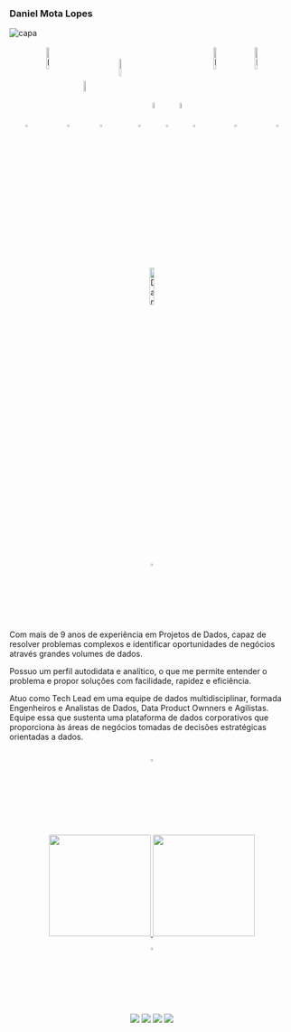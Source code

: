 ### Daniel Mota Lopes

<!--========================================================================================================================================================================-->
<!--CAPA/BACKGROUND-->
<img src="https://lh3.googleusercontent.com/pw/ABLVV86LhRtesSB4N3IwpNuHXCUk6UmVueCwMFwBWj6HW7MzqP2GydeS-wJdiwO_iPyIiYoqWJWACVKA7xD6wwXK21cXprBndCLQD7XcHT66pCw-c21cKG-ZlR7YCYkXax97HkwLN5thHjYOj-l4MOw2cvVDpQ=w2133-h541-s-no-gm?authuser=0" title="capa" alt="capa" />

<!--========================================================================================================================================================================-->
<!--STACK ICONS-->
<div style="display: inline_block; text-align: center;" align = "center"; margin: 100px;>
<br>
 <!--Blank Image-->
  <img align="center" alt="Danny-Blank" height="3%" width="3%" src="https://upload.wikimedia.org/wikipedia/commons/5/59/Empty.png"> 
  <img align="center" alt="Danny-Azure" height="10%" width="10%" src="https://upload.wikimedia.org/wikipedia/commons/thumb/a/a8/Microsoft_Azure_Logo.svg/2560px-Microsoft_Azure_Logo.svg.png">

  <!--Blank Image-->
  <img align="center" alt="Danny-Blank" height="3%" width="3%" src="https://upload.wikimedia.org/wikipedia/commons/5/59/Empty.png">
  <img align="center" alt="Danny-AWS" height="7%" width="7%" src="https://upload.wikimedia.org/wikipedia/commons/thumb/9/93/Amazon_Web_Services_Logo.svg/640px-Amazon_Web_Services_Logo.svg.png">

  <!--Blank Image-->
  <img align="center" alt="Danny-Blank" height="3%" width="3%" src="https://upload.wikimedia.org/wikipedia/commons/5/59/Empty.png">
  <img align="center" alt="Danny-DATABRICKS" height="9%" width="9%" src="https://lh3.googleusercontent.com/pw/ABLVV86-jrG7h6fTjq0nOLMaJG2Gz_wmKfis5_0jF6cjwEwaE-PTTKqCJPz-Aa7-NqNKT-dlipagBpvyoJmDMeH4wRQF_YCYPLIu78mAJE-hru2kbgxplqBz-WRRZqzFt0godrsny_4_me8xAGPzZRMkeIKJ-A=w1351-h666-s-no-gm?authuser=0">

  <!--Blank Image-->
  <img align="center" alt="Danny-Blank" height="3%" width="3%" src="https://upload.wikimedia.org/wikipedia/commons/5/59/Empty.png">
  <img align="center" alt="Danny-SQL" height= "5%" width="5%" src="https://static-00.iconduck.com/assets.00/sql-database-sql-azure-icon-1955x2048-4pmty46t.png">
  
  <!--Blank Image-->
  <img align="center" alt="Danny-Blank" height="3%" width="3%" src="https://upload.wikimedia.org/wikipedia/commons/5/59/Empty.png">
  <img align="center" alt="Danny-Python" height= "5%" width="5%" src="https://cdn.freebiesupply.com/logos/large/2x/python-5-logo-png-transparent.png">

  <!--Blank Image-->
  <img align="center" alt="Danny-Blank" height="3%" width="3%" src="https://upload.wikimedia.org/wikipedia/commons/5/59/Empty.png">
  <img align="center" alt="Danny-Spark" height="10%" width="10%" src="https://lh3.googleusercontent.com/pw/ABLVV86D5TLiefxNiUEfjGeX0fnMKqqT-iJWiFYB1wpEm5CMztglZtCP4Sn7e_9VnyJ2Phoglahig4W97tBPDjTlmz5yH_QgplJJ3dptjHXOR1Q7eyVXCKasdnlJKMzRrAhR5xmvCm_OPNF7A4Uy6j7Tv2he3g=w845-h439-s-no-gm?authuser=0">

<!--Blank Image-->
  <img align="center" alt="Danny-Blank" height="3%" width="3%" src="https://upload.wikimedia.org/wikipedia/commons/5/59/Empty.png">
  <img align="center" alt="Danny-Tableau" height="10%" width="10%" src="https://miro.medium.com/v2/resize:fit:638/1*laCIIm8DvCnO-UI-IevfHg.png">

  <!--Blank Image-->
  <img align="center" alt="Danny-Blank" height="3%" width="3%" src="https://upload.wikimedia.org/wikipedia/commons/5/59/Empty.png">
  <img align="center" alt="Danny-pbi" height="13%" width="13%" src="https://lh3.googleusercontent.com/pw/ABLVV85wLh0gkp78knEH2mIA0pmNgup99mb6wiRTe0rsUM_3Ntp4Xj1X3FE-FMPVryCP7d3Sk1WCdXkOaaycN10bWhzCo4qdzeQRbt-jzu5VSGDywCCpfx4yV_hBKBPnPdDbVqVp02QcEWWR7ULZFjySamSW8A=w2049-h535-s-no-gm?authuser=0">
</div>
<!--Blank Image-->
<div style="display: inline_block; text-align: center;" align = "center"; margin: 100px;> <br>
  <img align="center" alt="Danny-Blank" height="3%" width="3%" src="https://upload.wikimedia.org/wikipedia/commons/5/59/Empty.png"> </div>
  
<!--========================================================================================================================================================================-->
<!--TEXT--> 
</div>
<div align="left">
Com mais de 9 anos de experiência em Projetos de Dados, capaz de resolver problemas complexos e identificar oportunidades de negócios através grandes volumes de dados.
 
Possuo um perfil autodidata e analítico, o que me permite entender o problema e propor soluções com facilidade, rapidez e eficiência.

Atuo como Tech Lead em uma equipe de dados multidisciplinar, formada Engenheiros e Analistas de  Dados, Data Product Ownners e Agilistas. Equipe essa que sustenta uma plataforma de dados corporativos que proporciona às áreas de negócios tomadas de decisões estratégicas orientadas a dados.
 </div>
<!--Blank Image-->
<div style="display: inline_block; text-align: center;" align = "center"; margin: 100px;> <br>
  <img align="center" alt="Danny-Blank" height="3%" width="3%" src="https://upload.wikimedia.org/wikipedia/commons/5/59/Empty.png"> </div>
 
<!--========================================================================================================================================================================-->
<!--GITHUB STATS-->
</div style="display: inline_block; text-align: center;" align = "center"; margin: 100px;>
<br>
<div align="center">
  <a href="https://github.com/Dannylopes">

   <img height="180em" src="https://github-readme-stats.vercel.app/api?username=Dannylopes&show_icons=true&theme=gruvbox&include_all_commits=true&count_private=true"/>
  
   <img height="180em" src="https://github-readme-stats.vercel.app/api/top-langs/?username=Dannylopes&layout=compact&langs_count=7&theme=gruvbox"/>
</div>

<!--Blank Image-->
<div style="display: inline_block; text-align: center;" align = "center"; margin: 100px;> <br>
  <img align="center" alt="Danny-Blank" height="3%" width="3%" src="https://upload.wikimedia.org/wikipedia/commons/5/59/Empty.png"> </div>
  
<!--========================================================================================================================================================================-->
<!--SOCIAL MEDIA/EMAIL-->
<div>
<div align = "center">
  <a href="https://www.youtube.com/@danielmotalopes" target="_blank"><img src="https://img.shields.io/badge/YouTube-FF0000?style=for-the-badge&logo=youtube&logoColor=white" target="_blank"></a>
  <a href="https://www.linkedin.com/in/daniel-mota-lopes/" target="_blank"><img src="https://img.shields.io/badge/-LinkedIn-%230077B5?style=for-the-badge&logo=linkedin&logoColor=white" target="_blank"></a>
  <a href = "mailto:danielmotalopes83@gmail.com"><img src="https://img.shields.io/badge/-Gmail-%23333?style=for-the-badge&logo=gmail&logoColor=white" target="_blank"></a>
  <a href="https://instagram.com/daniel.mota.lopes" target="_blank"><img src="https://img.shields.io/badge/-Instagram-%23E4405F?style=for-the-badge&logo=instagram&logoColor=white" target="_blank"></a>
</div>









